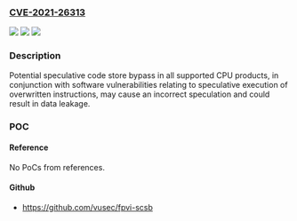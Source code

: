 ### [CVE-2021-26313](https://cve.mitre.org/cgi-bin/cvename.cgi?name=CVE-2021-26313)
![](https://img.shields.io/static/v1?label=Product&message=All%20supported%20processors&color=blue)
![](https://img.shields.io/static/v1?label=Version&message=%3C%20%20%20&color=brighgreen)
![](https://img.shields.io/static/v1?label=Vulnerability&message=CWE-208%20Information%20Exposure%20Through%20Timing%20Discrepancy&color=brighgreen)

### Description

Potential speculative code store bypass in all supported CPU products, in conjunction with software vulnerabilities relating to speculative execution of overwritten instructions, may cause an incorrect speculation and could result in data leakage.

### POC

#### Reference
No PoCs from references.

#### Github
- https://github.com/vusec/fpvi-scsb

